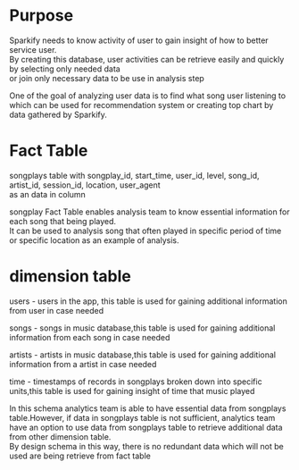 <h1>Purpose</h1>
<p>Sparkify needs to know activity of user to gain insight of how to better service user.<br>
By creating this database, user activities can be retrieve easily and quickly by selecting only needed data<br>
or join only necessary data to be use in analysis step</p>
<p>One of the goal of analyzing user data is to find what song user listening to which can be used for recommendation system or creating top chart by data gathered by Sparkify.</p>
<h1>Fact Table</h1>
<p> songplays table with songplay_id, start_time, user_id, level, song_id, artist_id, session_id, location, user_agent<br>
    as an data in column<p>
<p> songplay Fact Table enables analysis team to know essential information for each song that being played.<br>
    It can be used to analysis song that often played in specific period of time or specific location as an example of analysis.<p>
<h1>dimension table</h1>
<p>users - users in the app, this table is used for gaining additional information from user in case needed</p>
<p>songs - songs in music database,this table is used for gaining additional information from each song in case needed</p>
<p>artists - artists in music database,this table is used for gaining additional information from a artist in case needed</p>
<p>time - timestamps of records in songplays broken down into specific units,this table is used for gaining insight of time that music played</p>
<p>In this schema analytics team is able to have essential data from songplays table.However, if data in songplays table is not sufficient, analytics team have an option to use data from songplays table to retrieve additional data from other dimension table.<br>
By design schema in this way, there is no redundant data which will not be used are being retrieve from fact table<p>